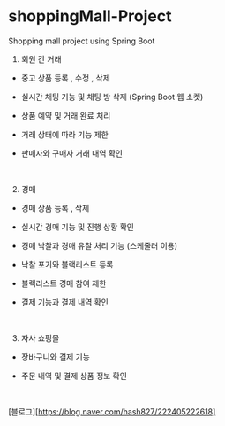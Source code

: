 # shoppingMall-Project
Shopping mall project using Spring Boot


1. 회원 간 거래 

 - 중고 상품 등록 , 수정 , 삭제

 - 실시간 채팅 기능 및 채팅 방 삭제 (Spring Boot 웹 소켓) 

 - 상품 예약 및 거래 완료 처리

 - 거래 상태에 따라 기능 제한

 - 판매자와 구매자 거래 내역 확인

​

2. 경매

 - 경매 상품 등록 , 삭제

 - 실시간 경매 기능 및 진행 상황 확인
 
 - 경매 낙찰과 경매 유찰 처리 기능 (스케줄러 이용)
 
 - 낙찰 포기와 블랙리스트 등록

 - 블랙리스트 경매 참여 제한
 
 - 결제 기능과 결제 내역 확인

​

3. 자사 쇼핑몰

 - 장바구니와 결제 기능

 - 주문 내역 및 결제 상품 정보 확인

​
 
 
 [블로그][https://blog.naver.com/hash827/222405222618]
 

